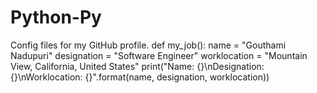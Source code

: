 # Python-Py
Config files for my GitHub profile.
def my_job():
    name = "Gouthami Nadupuri"
    designation = "Software Engineer"
    worklocation = "Mountain View, California, United States"
    print("Name: {}\nDesignation: {}\nWorklocation: {}".format(name, designation, worklocation))
